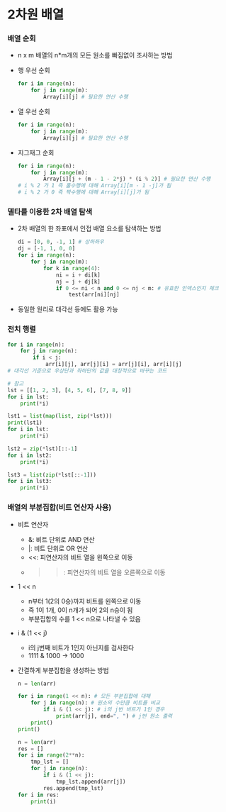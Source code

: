 # 2차원 배열

### 배열 순회

- n x m 배열의 n*m개의 모든 원소를 빠짐없이 조사하는 방법
- 행 우선 순회
    
    ```python
    for i in range(n):
        for j in range(m):
            Array[i][j] # 필요한 연산 수행
    ```
    
- 열 우선 순회
    
    ```python
    for i in range(n):
        for j in range(m):
            Array[i][j] # 필요한 연산 수행
    ```
    
- 지그재그 순회
    
    ```python
    for i in range(n):
        for j in range(m):
            Array[i][j + (m - 1 - 2*j) * (i % 2)] # 필요한 연산 수행
    # i % 2 가 1 즉 홀수행에 대해 Array[i][m - 1 -j]가 됨
    # i % 2 가 0 즉 짝수행에 대해 Array[i][j]가 됨
    ```
    

### 델타를 이용한 2차 배열 탐색

- 2차 배열의 한 좌표에서 인접 배열 요소를 탐색하는 방법
    
    ```python
    di = [0, 0, -1, 1] # 상하좌우
    dj = [-1, 1, 0, 0]
    for i in range(n):
        for j in range(m):
            for k in range(4):
                ni = i + di[k]
                nj = j + dj[k]
                if 0 <= ni < n and 0 <= nj < m: # 유효한 인덱스인지 체크
                    test(arr[ni][nj]
    ```
    
- 동일한 원리로 대각선 등에도 활용 가능

### 전치 행렬

```python
for i in range(n):
    for j in range(n):
        if i < j:
            arr[i][j], arr[j][i] = arr[j][i], arr[i][j]
# 대각선 기준으로 우상단과 좌하단의 값을 대칭적으로 바꾸는 코드
```

```python
# 참고
lst = [[1, 2, 3], [4, 5, 6], [7, 8, 9]]
for i in lst:
    print(*i)

lst1 = list(map(list, zip(*lst)))
print(lst1)
for i in lst:
    print(*i)

lst2 = zip(*lst)[::-1]
for i in lst2:
    print(*i)

lst3 = list(zip(*lst[::-1]))
for i in lst3:
    print(*i)
```

### 배열의 부분집합(비트 연산자 사용)

- 비트 연산자
    - &: 비트 단위로 AND 연산
    - |: 비트 단위로 OR 연산
    - <<: 피연산자의 비트 열을 왼쪽으로 이동
    - >>: 피연산자의 비트 열을 오른쪽으로 이동
- 1 << n
    - n부터 1(2의 0승)까지 비트를 왼쪽으로 이동
    - 즉 1이 1개, 0이 n개가 되어 2의 n승이 됨
    - 부분집합의 수를 1 << n으로 나타낼 수 있음
- i & (1 << j)
    - i의 j번째 비트가 1인지 아닌지를 검사한다
    - 1111 & 1000 → 1000
- 간결하게 부분집합을 생성하는 방법
    
    ```python
    n = len(arr)
    
    for i in range(1 << n): # 모든 부분집합에 대해
        for j in range(n): # 원소의 수만큼 비트를 비교
            if i & (1 << j): # i의 j번 비트가 1인 경우
                print(arr[j], end=", ") # j번 원소 출력
        print()
    print()
    ```
    
    ```python
    n = len(arr)
    res = []
    for i in range(2**n):
        tmp_lst = []
        for j in range(n):
            if i & (1 << j):
                tmp_lst.append(arr[j])
            res.append(tmp_lst)
    for i in res:
        print(i)
    ```
